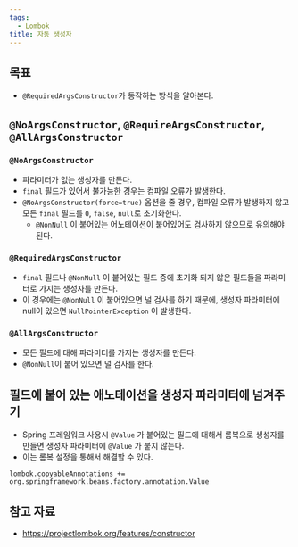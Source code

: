 ```yaml
---
tags:
  - Lombok
title: 자동 생성자
---
```



## 목표

- `@RequiredArgsConstructor`가 동작하는 방식을 알아본다.

## `@NoArgsConstructor`, `@RequireArgsConstructor`, `@AllArgsConstructor`

### `@NoArgsConstructor`

- 파라미터가 없는 생성자를 만든다.
- `final` 필드가 있어서 불가능한 경우는 컴파일 오류가 발생한다.
- `@NoArgsConstructor(force=true)` 옵션을 줄 경우, 컴파일 오류가 발생하지 않고 모든 `final` 필드를 `0`, `false`, `null`로 초기화한다.
	- `@NonNull` 이 붙어있는 어노테이션이 붙어있어도 검사하지 않으므로 유의해야된다.

### `@RequiredArgsConstructor`

- `final` 필드나 `@NonNull` 이 붙어있는 필드 중에 초기화 되지 않은 필드들을 파라미터로 가지는 생성자를 만든다.
- 이 경우에는 `@NonNull` 이 붙어있으면 널 검사를 하기 때문에, 생성자 파라미터에 null이 있으면 `NullPointerException` 이 발생한다.

### `@AllArgsConstructor`

- 모든 필드에 대해 파라미터를 가지는 생성자를 만든다.
- `@NonNull`이 붙어 있으면 널 검사를 한다.

## 필드에 붙어 있는 애노테이션을 생성자 파라미터에 넘겨주기

- Spring 프레임워크 사용시 `@Value` 가 붙어있는 필드에 대해서 롬복으로 생성자를 만들면 생성자 파라미터에 `@Value` 가 붙지 않는다.
- 이는 롬복 설정을 통해서 해결할 수 있다.

```
lombok.copyableAnnotations += org.springframework.beans.factory.annotation.Value
```

## 참고 자료

- https://projectlombok.org/features/constructor

